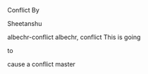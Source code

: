 
Conflict By

Sheetanshu

albechr-conflict
albechr, conflict
This is going 

to 

cause a conflict
master
